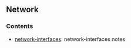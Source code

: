 ## Network 

### Contents
* [network-interfaces](network-interfaces.md): network-interfaces notes


